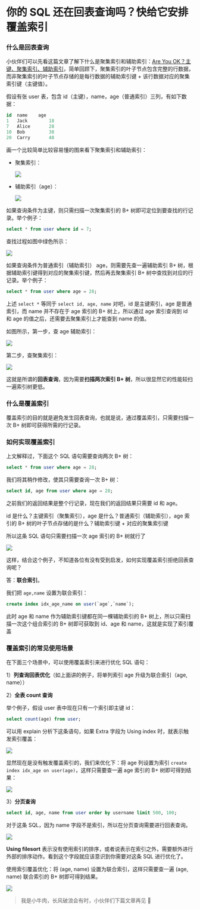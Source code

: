 # 你的 SQL 还在回表查询吗？快给它安排覆盖索引

### 什么是回表查询

小伙伴们可以先看这篇文章了解下什么是聚集索引和辅助索引：[Are You OK？主键、聚集索引、辅助索引](https://mp.weixin.qq.com/s/ofGWt_kAajIB0EpI67pbZg)，简单回顾下，聚集索引的叶子节点包含完整的行数据，而非聚集索引的叶子节点存储的是每行数据的辅助索引键 + 该行数据对应的聚集索引键（主键值）。

假设有张 user 表，包含 id（主键），name，age（普通索引）三列，有如下数据：

```sql
id	name	age
1	Jack	    18
7	Alice	    28
10	Bob	    	38
20	Carry	    48
```

画一个比较简单比较容易懂的图来看下聚集索引和辅助索引：

- 聚集索引：

  ![](https://gitee.com/veal98/images/raw/master/img/20210830100105.png)

- 辅助索引（age）：

  ![](https://gitee.com/veal98/images/raw/master/img/20210830095343.png)

如果查询条件为主键，则只需扫描一次聚集索引的 B+ 树即可定位到要查找的行记录。举个例子：

```sql
select * from user where id = 7;
```

查找过程如图中绿色所示：

![](https://gitee.com/veal98/images/raw/master/img/20210830095538.png)

如果查询条件为普通索引（辅助索引） age，则需要先查一遍辅助索引 B+ 树，根据辅助索引键得到对应的聚集索引键，然后再去聚集索引 B+ 树中查找到对应的行记录。举个例子：

```sql
select * from user where age = 28;
```

上述 `select *` 等同于 `select id, age, name` 对吧，id 是主键索引，age 是普通索引，而 name 并不存在于 age 索引的 B+ 树上，所以通过 age 索引查询到 id 和 age 的值之后，还需要去聚集索引上才能查到 name 的值。

如图所示，第一步，查 age 辅助索引：

![](https://gitee.com/veal98/images/raw/master/img/20210830095824.png)

第二步，查聚集索引：

![](https://gitee.com/veal98/images/raw/master/img/20210830100105.png)

这就是所谓的**回表查询**，因为需要**扫描两次索引 B+ 树**，所以很显然它的性能较扫一遍索引树更低。

### 什么是覆盖索引

覆盖索引的目的就是避免发生回表查询，也就是说，通过覆盖索引，只需要扫描一次 B+ 树即可获得所需的行记录。

### 如何实现覆盖索引

上文解释过，下面这个 SQL 语句需要查询两次 B+ 树：

```sql
select * from user where age = 28;
```

我们将其稍作修改，使其只需要查询一次 B+ 树：

```sql
select id, age from user where age = 28;
```

之前我们的返回结果是整个行记录，现在我们的返回结果只需要 id 和 age。

id 是什么？主键索引（聚集索引），age 是什么？普通索引（辅助索引），age 索引的 B+ 树的叶子节点存储的是什么？辅助索引键 + 对应的聚集索引键

所以这条 SQL 语句只需要扫描一次 age 索引的 B+ 树就行了

![](https://gitee.com/veal98/images/raw/master/img/20210830095824.png)

这样，结合这个例子，不知道各位有没有受到启发，如何实现覆盖索引拒绝回表查询呢？

答：**联合索引**。

我们把 `age,name` 设置为联合索引：

```sql
create index idx_age_name on user(`age`,`name`);
```

此时 age 和 name 作为辅助索引键都在同一棵辅助索引的 B+ 树上，所以只需扫描一次这个组合索引的 B+ 树即可获取到 id、age 和 name，这就是实现了索引覆盖

### 覆盖索引的常见使用场景

在下面三个场景中，可以使用覆盖索引来进行优化 SQL 语句：

1）**列查询回表优化**（如上面讲的例子，将单列索引 age 升级为联合索引（age, name））

2）**全表 count 查询**

举个例子，假设 user 表中现在只有一个索引即主键 id：

```sql
select count(age) from user;
```

可以用 explain 分析下这条语句，如果 Extra 字段为 Using index 时，就表示触发索引覆盖：

![](https://gitee.com/veal98/images/raw/master/img/20210902095054.png)

显然现在是没有触发覆盖索引的，我们来优化下：将 age 列设置为索引 `create index idx_age on user(age)`，这样只需要查一遍 age 索引的 B+ 树即可得到结果：

![](https://gitee.com/veal98/images/raw/master/img/20210902095542.png)

3）**分页查询**

```sql
select id, age, name from user order by username limit 500, 100;
```

对于这条 SQL，因为 name 字段不是索引，所以在分页查询需要进行回表查询。

![](https://gitee.com/veal98/images/raw/master/img/20210902095728.png)

**Using filesort** 表示没有使用索引的排序，或者说表示在索引之外，需要额外进行外部的排序动作。看到这个字段就应该意识到你需要对这条 SQL 进行优化了。

使用索引覆盖优化：将 (age, name) 设置为联合索引，这样只需要查一遍 (age, name) 联合索引的 B+ 树即可得到结果。

![](https://gitee.com/veal98/images/raw/master/img/20210902100000.png)

> 我是小牛肉，长风破浪会有时，小伙伴们下篇文章再见 👋

